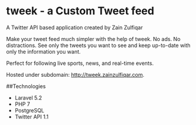 # tweek - a Custom Tweet feed

A Twitter API based application created by Zain Zulfiqar

Make your tweet feed much simpler with the help of tweek. No ads. No distractions. See only the tweets you want to see and keep up-to-date with only the information you want.

Perfect for following live sports, news, and real-time events.

Hosted under subdomain: http://tweek.zainzulfiqar.com.

##Technologies
- Laravel 5.2
- PHP 7
- PostgreSQL
- Twitter API 1.1
